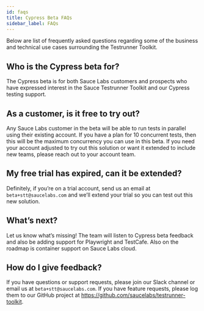 ```yaml
---
id: faqs
title: Cypress Beta FAQs
sidebar_label: FAQs
---
```

<!--# Testrunner Toolkit FAQs-->

Below are list of frequently asked questions regarding some of the business and technical use cases surrounding the Testrunner Toolkit.

## Who is the Cypress beta for? 
The Cypress beta is for both Sauce Labs customers and prospects who have expressed interest in the Sauce Testrunner Toolkit and our Cypress testing support. 

## As a customer, is it free to try out? 
Any Sauce Labs customer in the beta will be able to run tests in parallel using their existing account. If you have a plan for 10 concurrent tests, then this will be the maximum concurrency you can use in this beta. If you need your account adjusted to try out this solution or want it extended to include new teams, please reach out to your account team.

## My free trial has expired, can it be extended? 
Definitely, if you’re on a trial account, send us an email at `beta+stt@saucelabs.com` and we’ll extend your trial so you can test out this new solution. 

## What’s next?
Let us know what’s missing! The team will listen to Cypress beta feedback and also be adding support for Playwright and TestCafe. Also on the roadmap is container support on Sauce Labs cloud. 

## How do I give feedback?
If you have questions or support requests, please join our Slack channel or email us at `beta+stt@saucelabs.com`. If you have feature requests, please log them to our GitHub project at https://github.com/saucelabs/testrunner-toolkit. 
